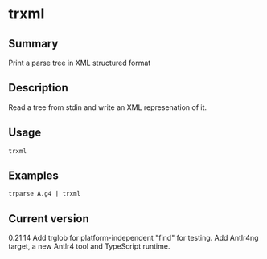 # trxml

## Summary

Print a parse tree in XML structured format

## Description

Read a tree from stdin and write an XML represenation of it.

## Usage

    trxml

## Examples

    trparse A.g4 | trxml

## Current version

0.21.14 Add trglob for platform-independent "find" for testing. Add Antlr4ng target, a new Antlr4 tool and TypeScript runtime.
